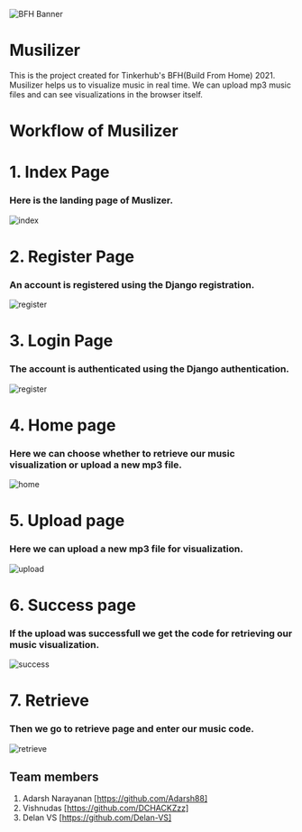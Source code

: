 ![BFH Banner](https://trello-attachments.s3.amazonaws.com/542e9c6316504d5797afbfb9/542e9c6316504d5797afbfc1/39dee8d993841943b5723510ce663233/Frame_19.png)

# Musilizer
This is the project created for Tinkerhub's BFH(Build From Home) 2021. Musilizer helps us to visualize music in real time. We can upload mp3 music files and can see visualizations in the browser itself.

# Workflow of Musilizer
# 1. Index Page 

### Here is the landing page of Muslizer.
![index](https://user-images.githubusercontent.com/44509204/119488616-66999b00-bd78-11eb-9bcd-4f142d41906e.png)

# 2. Register Page

### An account is registered using the Django registration.
![register](https://user-images.githubusercontent.com/44509204/119488638-6bf6e580-bd78-11eb-9c64-0ac6e4387554.png)

# 3. Login Page

### The account is authenticated using the Django authentication. 
![register](https://user-images.githubusercontent.com/44509204/119488638-6bf6e580-bd78-11eb-9c64-0ac6e4387554.png)

# 4. Home page

### Here we can choose whether to retrieve our music visualization or upload a new mp3 file. 
![home](https://user-images.githubusercontent.com/44509204/119488651-6ef1d600-bd78-11eb-8106-3a91e6473ead.png)

# 5. Upload page

### Here we can upload a new mp3 file for visualization. 
![upload](https://user-images.githubusercontent.com/44509204/119488666-72855d00-bd78-11eb-8317-2371486a0b3e.png)

# 6. Success page 

### If the upload was successfull we get the code for retrieving our music visualization. 
![success](https://user-images.githubusercontent.com/44509204/119488684-74e7b700-bd78-11eb-9d62-f9dd867f1b9d.png)

# 7. Retrieve 

### Then we go to retrieve page and enter our music code.
![retrieve](https://user-images.githubusercontent.com/44509204/119488702-77e2a780-bd78-11eb-9508-e146712642cb.png)


## Team members
1. Adarsh Narayanan [https://github.com/Adarsh88]
2. Vishnudas [https://github.com/DCHACKZzz]
3. Delan VS [https://github.com/Delan-VS]

